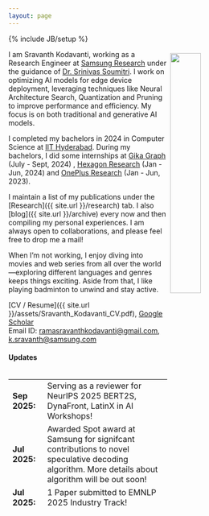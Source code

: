```yaml
---
layout: page
---
```

{% include JB/setup %}

<img style="float: right; width: 35%; padding: 6px;" src=" {{ site.url }}/assets/sravanth_profile_3.jpeg">

I am Sravanth Kodavanti, working as a Research Engineer at [Samsung Research](https://research.samsung.com/sri-b) under the guidance of [Dr. Srinivas Soumitri](https://www.linkedin.com/in/srinivas-s-miriyala/). I work on optimizing AI models for edge device deployment, leveraging techniques like Neural Architecture Search, Quantization and Pruning to improve performance and efficiency. My focus is on both traditional and generative AI models.

<!-- I completed my PhD in 2023 in Computer Science at [UMass Amherst](http://cs.umass.edu/) advised by Prof. [Mohit Iyyer](https://people.cs.umass.edu/~miyyer/) in the [UMass NLP](http://nlp.cs.umass.edu/) lab. My research at UMass was supported by the [Google PhD Fellowship](https://research.google/outreach/phd-fellowship/). Before UMass, I received my undergraduate degree at [IIT Bombay](http://iitb.ac.in). During my PhD and undergrad, I also did some fun internships at [Google DeepMind](https://research.google) (Summer 2019 - Spring 2022), [Allen AI](https://allenai.org/) (Summer 2022), [Toyota Technological Institute at Chicago](https://www.ttic.edu/) (Summer 2017) and [Mozilla](https://www.mozilla.org/en-US/) (Summer 2016). -->

I completed my bachelors in 2024 in Computer Science at [IIT Hyderabad](https://iith.ac.in/). During my bachelors, I did some internships at [Gika Graph](https://www.gikagraph.ai/) (July - Sept, 2024) , [Hexagon Research](https://hexagon.com/about/research-development) (Jan - Jun, 2024) and  [OnePlus Research](https://www.oneplus.in/brand) (Jan - Jun, 2023).

I maintain a list of my publications under the [Research]({{ site.url }}/research) tab. I also [blog]({{ site.url }}/archive) every now and then compiling my personal experiences. I am always open to collaborations, and please feel free to drop me a mail!

When I’m not working, I enjoy diving into movies and web series from all over the world—exploring different languages and genres keeps things exciting. Aside from that, I like playing badminton to unwind and stay active.

[CV / Resume]({{ site.url }}/assets/Sravanth_Kodavanti_CV.pdf), [Google Scholar](https://scholar.google.com/citations?user=SiOQawIAAAAJ&hl=en)  
Email ID: [ramasravanthkodavanti@gmail.com](mailto:ramasravanthkodavanti@gmail.com), [k.sravanth@samsung.com](mailto:k.sravanth@samsung.com)  

#### Updates

<div style="height:275px;overflow:auto;">
<table>
<col width="100px">
<col width="630px">
  <tr><td><b>Sep 2025:</b></td><td>Serving as a reviewer for NeurIPS 2025 BERT2S, DynaFront, LatinX in AI Workshops!</td></tr>
  <tr><td><b>Jul 2025:</b></td><td>Awarded Spot award at Samsung for signifcant contributions to novel speculative decoding algorithm. More details about algorithm will be out soon!</td></tr>
  <tr><td><b>Jul 2025:</b></td><td>1 Paper submitted to EMNLP 2025 Industry Track!</td></tr>
  <tr><td><b>Jul 2025:</b></td><td>Served as reviewer for ICML 2025 AI4MATH Workshop, Scipy 2025 Proceddings!</td></tr>
  <!-- <tr><td><b>Jun 2025:</b></td><td>2 Papers submitted to Samsung Best Paper Award!</td></tr> -->
  <tr><td><b>Jun 2025:</b></td><td>Served as a reviewer for ACL 2025 Student Research Workshop!</td></tr>
  <tr><td><b>May 2025:</b></td><td>1 Paper submitted to NeurIPS 2025!</td></tr>
  <tr><td><b>May 2025:</b></td><td>Served as a reviewer for ACL 2025 REALM workshop!</td></tr>
  <tr><td><b>Feb 2025:</b></td><td>Awarded MD Project Incentive award at Samsung for significant contribution towards AI model acceleration!</td></tr>
  <tr><td><b>Jan 2025:</b></td><td>Awarded Team Awesome award for Samsung Gauss - L model commercialization into Galaxy S25 series! </td></tr>
  <tr><td><b>Dec 2024:</b></td><td>1 <a href="https://ieeexplore.ieee.org/document/10888855" target="_blank">Paper</a> accepted to IEEE ICASSP 2025!</td></tr>
  <!-- <tr><td><b>Sept 2024:</b></td><td>2 Papers submitted to IEEE ICASSP 2025!</td></tr> -->
  <tr><td><b>Aug 2024:</b></td><td>Started working as a Research Engineer at Samsung Research!</td></tr>
  <tr><td><b>Jul 2024:</b></td><td>Graduated from IIT Hyderabad with major in CS & minor in Entrepreneurship!</td></tr>